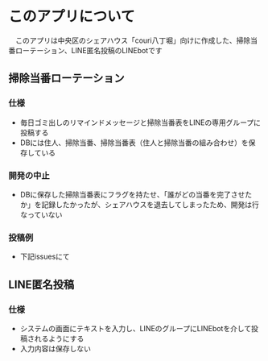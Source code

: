 # このアプリについて
　このアプリは中央区のシェアハウス「couri八丁堀」向けに作成した、掃除当番ローテーション、LINE匿名投稿のLINEbotです
 
 ## 掃除当番ローテーション
 ### 仕様
 - 毎日ゴミ出しのリマインドメッセージと掃除当番表をLINEの専用グループに投稿する
 - DBには住人、掃除当番、掃除当番表（住人と掃除当番の組み合わせ）を保存している
 ### 開発の中止
 - DBに保存した掃除当番表にフラグを持たせ、「誰がどの当番を完了させたか」を記録したかったが、シェアハウスを退去してしまったため、開発は行なっていない
 ### 投稿例
 - 下記issuesにて
 
 ## LINE匿名投稿
 ### 仕様
 - システムの画面にテキストを入力し、LINEのグループにLINEbotを介して投稿されるようにする
 - 入力内容は保存しない
 
